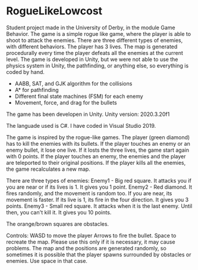 # RogueLikeLowcost
Student project made in the University of Derby, in the module Game Behavior. The game is a simple rogue like game, where the player is able to shoot to attack the enemies. There are three different types of enemies, with different behaviors. The player has 3 lives. The map is generated procedurally every time the player defeats all the enemies at the current level.
The game is developed in Unity, but we were not able to use the physics system in Unity, the pathfinding, or anything else, so everything is coded by hand.
- AABB, SAT, and GJK algorithm for the collisions
- A* for pathfinding
- Different final state machines (FSM) for each enemy
- Movement, force, and drag for the bullets




The game has been developen in Unity.
Unity version: 2020.3.20f1

The languade used is C#. I have coded in Visual Studio 2019.

The game is inspired by the rogue-like games.
The player (green diamond) has to kill the enemies with its bullets.
If the player touches an enemy or an enemy bullet, it lose one live. If it losts the three lives,
the game start again with 0 points.
If the player touches an enemy, the enemies and the player are teleported to their original positions.
If the player kills all the enemies, the game recalculates a new map.

There are three types of enemies:
Enemy1 - Big red square. It attacks you if you are near or if its lives is 1. It gives you 1 point.
Enemy2 - Red diamond. It fires randomly, and the movement is random too. If you are near, its movement is
faster. If its live is 1, its fire in the four direction. It gives you 3 points.
Enemy3 - Small red square. It attacks when it is the last enemy. Until then, you can't kill it. It gives you 10 points.

The orange/brown squares are obstacles.

Controls:
WASD to move the player
Arrows to fire the bullet.
Space to recreate the map. Please use this only if it is necessary, it may cause problems.
The map and the positions are generated randomly, so sometimes it is possible that the player spawns
surrounded by obstacles or enemies. Use space in that case.
